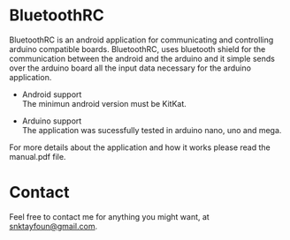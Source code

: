 # BluetoothRC
BluetoothRC is an android application for communicating and controlling arduino compatible boards. BluetoothRC, uses bluetooth shield for the communication between the android and the arduino and it simple sends over the arduino board all the input data necessary for the arduino application.

- Android support<br>
The minimun android version must be KitKat.

- Arduino support<br>
The application was sucessfully tested in arduino nano, uno and mega.

For more details about the application and how it works please read the manual.pdf file.

# Contact
Feel free to contact me for anything you might want, at snktayfoun@gmail.com.
